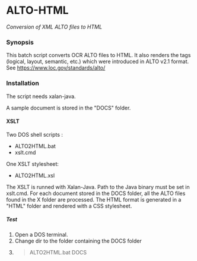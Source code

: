 # ALTO-HTML
*Conversion of XML ALTO files to HTML*

### Synopsis
This batch script converts OCR ALTO files to HTML. It also renders the tags (logical, layout, semantic, etc.) which were introduced in ALTO v2.1 format. 
See https://www.loc.gov/standards/alto/


### Installation
The script needs xalan-java.

A sample document is stored in the "DOCS" folder. 


#### XSLT
Two DOS shell scripts :
- ALTO2HTML.bat
- xslt.cmd

One XSLT stylesheet:
- ALTO2HTML.xsl

The XSLT is runned with Xalan-Java. Path to the Java binary must be set in xslt.cmd.
For each document stored in the DOCS folder, all the ALTO files found in the X folder are processed.
The HTML format is generated in a "HTML" folder and rendered with a CSS stylesheet.

##### Test
1. Open a DOS terminal.
2. Change dir to the folder containing the DOCS folder
3. >ALTO2HTML.bat DOCS


